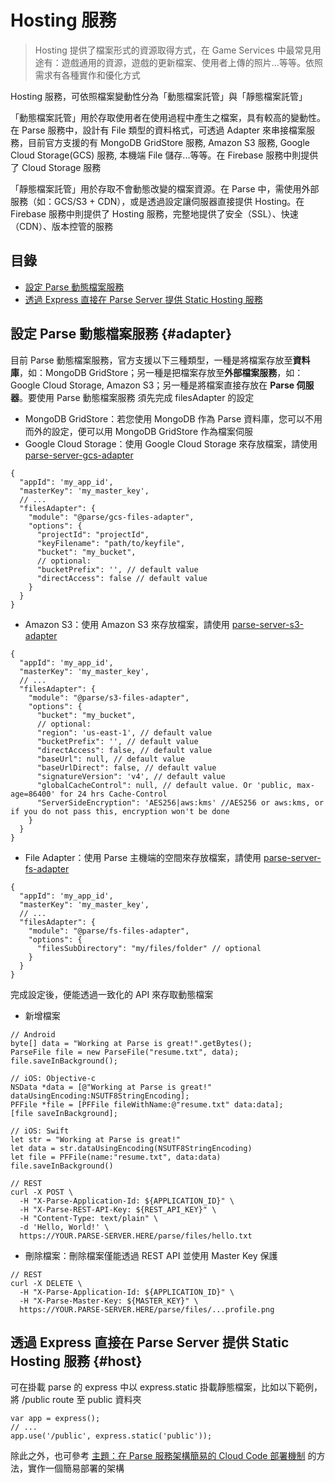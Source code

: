# Hosting 服務

> Hosting 提供了檔案形式的資源取得方式，在 Game Services 中最常見用途有：遊戲通用的資源，遊戲的更新檔案、使用者上傳的照片...等等。依照需求有各種實作和優化方式

Hosting 服務，可依照檔案變動性分為「動態檔案託管」與「靜態檔案託管」

「動態檔案託管」用於存取使用者在使用過程中產生之檔案，具有較高的變動性。在 Parse 服務中，設計有 File 類型的資料格式，可透過 Adapter 來串接檔案服務，目前官方支援的有 MongoDB GridStore 服務, Amazon S3 服務, Google Cloud Storage\(GCS\) 服務, 本機端 File 儲存...等等。在 Firebase 服務中則提供了 Cloud Storage 服務

「靜態檔案託管」用於存取不會動態改變的檔案資源。在 Parse 中，需使用外部服務（如：GCS/S3 + CDN），或是透過設定讓伺服器直接提供 Hosting。在 Firebase 服務中則提供了 Hosting 服務，完整地提供了安全（SSL）、快速（CDN）、版本控管的服務

## 目錄

* [設定 Parse 動態檔案服務](hosting-fu-wu.md#adapter)
* [透過 Express 直接在 Parse Server 提供 Static Hosting 服務](hosting-fu-wu.md#host)

## 設定 Parse 動態檔案服務 {#adapter}

目前 Parse 動態檔案服務，官方支援以下三種類型，一種是將檔案存放至**資料庫**，如：MongoDB GridStore；另一種是把檔案存放至**外部檔案服務**，如：Google Cloud Storage, Amazon S3；另一種是將檔案直接存放在 **Parse 伺服器**。要使用 Parse 動態檔案服務 須先完成 filesAdapter 的設定

* MongoDB GridStore：若您使用 MongoDB 作為 Parse 資料庫，您可以不用而外的設定，便可以用 MongoDB GridStore 作為檔案伺服
* Google Cloud Storage：使用 Google Cloud Storage 來存放檔案，請使用 [parse-server-gcs-adapter](https://github.com/parse-community/parse-server-gcs-adapter)

```text
{
  "appId": 'my_app_id',
  "masterKey": 'my_master_key',
  // ...
  "filesAdapter": {
    "module": "@parse/gcs-files-adapter",
    "options": {
      "projectId": "projectId",
      "keyFilename": "path/to/keyfile",
      "bucket": "my_bucket",
      // optional:
      "bucketPrefix": '', // default value
      "directAccess": false // default value
    } 
  }
}
```

* Amazon S3：使用 Amazon S3 來存放檔案，請使用  [parse-server-s3-adapter](https://github.com/parse-community/parse-server-s3-adapter)

```text
{
  "appId": 'my_app_id',
  "masterKey": 'my_master_key',
  // ...
  "filesAdapter": {
    "module": "@parse/s3-files-adapter",
    "options": {
      "bucket": "my_bucket",
      // optional:
      "region": 'us-east-1', // default value
      "bucketPrefix": '', // default value
      "directAccess": false, // default value
      "baseUrl": null, // default value
      "baseUrlDirect": false, // default value
      "signatureVersion": 'v4', // default value
      "globalCacheControl": null, // default value. Or 'public, max-age=86400' for 24 hrs Cache-Control
      "ServerSideEncryption": 'AES256|aws:kms' //AES256 or aws:kms, or if you do not pass this, encryption won't be done
    }
  }
}
```

* File Adapter：使用 Parse 主機端的空間來存放檔案，請使用  [parse-server-fs-adapter](https://github.com/parse-community/parse-server-fs-adapter)

```text
{
  "appId": 'my_app_id',
  "masterKey": 'my_master_key',
  // ...
  "filesAdapter": {
    "module": "@parse/fs-files-adapter",
    "options": {
      "filesSubDirectory": "my/files/folder" // optional
    } 
  }
}
```

完成設定後，便能透過一致化的 API 來存取動態檔案

* 新增檔案

```text
// Android
byte[] data = "Working at Parse is great!".getBytes();
ParseFile file = new ParseFile("resume.txt", data);
file.saveInBackground();
```

```text
// iOS: Objective-c
NSData *data = [@"Working at Parse is great!" dataUsingEncoding:NSUTF8StringEncoding];
PFFile *file = [PFFile fileWithName:@"resume.txt" data:data];
[file saveInBackground];
```

```text
// iOS: Swift
let str = "Working at Parse is great!"
let data = str.dataUsingEncoding(NSUTF8StringEncoding)
let file = PFFile(name:"resume.txt", data:data)
file.saveInBackground()
```

```text
// REST
curl -X POST \
  -H "X-Parse-Application-Id: ${APPLICATION_ID}" \
  -H "X-Parse-REST-API-Key: ${REST_API_KEY}" \
  -H "Content-Type: text/plain" \
  -d 'Hello, World!' \
  https://YOUR.PARSE-SERVER.HERE/parse/files/hello.txt
```

* 刪除檔案：刪除檔案僅能透過 REST API 並使用 Master Key 保護

```text
// REST
curl -X DELETE \
  -H "X-Parse-Application-Id: ${APPLICATION_ID}" \
  -H "X-Parse-Master-Key: ${MASTER_KEY}" \
  https://YOUR.PARSE-SERVER.HERE/parse/files/...profile.png
```

## 透過 Express 直接在 Parse Server 提供 Static Hosting 服務 {#host}

可在掛載 parse 的 express 中以 express.static 掛載靜態檔案，比如以下範例，將 /public route 至 public 資料夾

```text
var app = express();
// ...
app.use('/public', express.static('public'));
```

除此之外，也可參考 [主題：在 Parse 服務架構簡易的 Cloud Code 部署機制](api-service/zai-parse-fu-wu-jia-gou-jian-yi-de-cloud-code-bu-shu-ji-zhi.md) 的方法，實作一個簡易部署的架構

